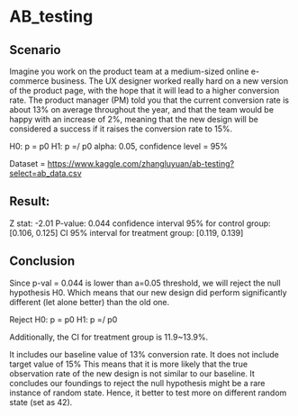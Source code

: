 # AB_testing

## Scenario
Imagine you work on the product team at a medium-sized online e-commerce business. The UX designer worked really hard on a new version of the product page, with the hope that it will lead to a higher conversion rate. The product manager (PM) told you that the current conversion rate is about 13% on average throughout the year, and that the team would be happy with an increase of 2%, meaning that the new design will be considered a success if it raises the conversion rate to 15%.

H0: p = p0
H1: p =/ p0
alpha: 0.05, confidence level = 95%

Dataset = https://www.kaggle.com/zhangluyuan/ab-testing?select=ab_data.csv

## Result:
Z stat: -2.01
P-value: 0.044
confidence interval 95% for control group: [0.106, 0.125]
CI 95% interval for treatment group: [0.119, 0.139]

## Conclusion
Since p-val = 0.044 is lower than a=0.05 threshold, we will reject the null hypothesis H0. Which means that our new design did perform significantly different (let alone better) than the old one.

Reject H0: p = p0 H1: p =/ p0

Additionally, the CI for treatment group is 11.9~13.9%.

It includes our baseline value of 13% conversion rate.
It does not include target value of 15%
This means that it is more likely that the true observation rate of the new design is not similar to our baseline. It concludes our foundings to reject the null hypothesis might be a rare instance of random state. Hence, it better to test more on different random state (set as 42).
